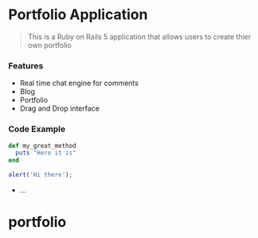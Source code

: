 # Portfolio Application

> This is a Ruby on Rails 5 application that allows users to create thier own portfolio

### Features

- Real time chat engine for comments
- Blog
- Portfolio
- Drag and Drop interface

### Code Example

```ruby
def my_great_method
  puts "Here it is"
end
```

```javascript
alert('Hi there');
```

* ...
# portfolio
